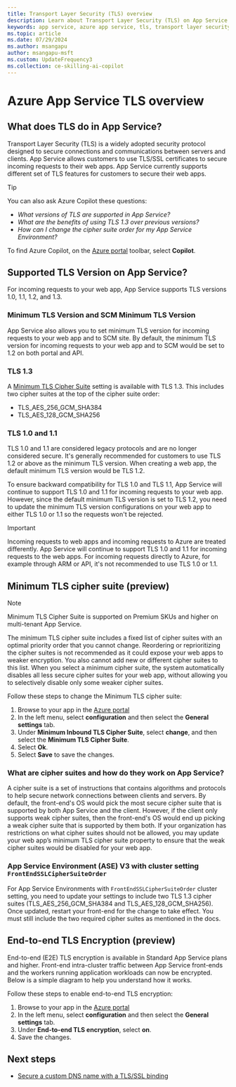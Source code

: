 ```yaml
---
title: Transport Layer Security (TLS) overview
description: Learn about Transport Layer Security (TLS) on App Service.
keywords: app service, azure app service, tls, transport layer security, support, web app, troubleshooting, 
ms.topic: article
ms.date: 07/29/2024
ms.author: msangapu
author: msangapu-msft
ms.custom: UpdateFrequency3
ms.collection: ce-skilling-ai-copilot
---
```

# Azure App Service TLS overview

## What does TLS do in App Service?

Transport Layer Security (TLS) is a widely adopted security protocol designed to secure connections and communications between servers and clients. App Service allows customers to use TLS/SSL certificates to secure incoming requests to their web apps. App Service currently supports different set of TLS features for customers to secure their web apps. 

> [!TIP]
>
> You can also ask Azure Copilot these questions:
>
> - *What versions of TLS are supported in App Service?*
> - *What are the benefits of using TLS 1.3 over previous versions?*
> - *How can I change the cipher suite order for my App Service Environment?*
>
> To find Azure Copilot, on the [Azure portal](https://portal.azure.com) toolbar, select **Copilot**.

## Supported TLS Version on App Service?

For incoming requests to your web app, App Service supports TLS versions 1.0, 1.1, 1.2, and 1.3.  

### Minimum TLS Version and SCM Minimum TLS Version 

App Service also allows you to set minimum TLS version for incoming requests to your web app and to SCM site. By default, the minimum TLS version for incoming requests to your web app and to SCM would be set to 1.2 on both portal and API. 

### TLS 1.3
A [Minimum TLS Cipher Suite](#minimum-tls-cipher-suite-preview) setting is available with TLS 1.3. This includes two cipher suites at the top of the cipher suite order:
- TLS_AES_256_GCM_SHA384  
- TLS_AES_128_GCM_SHA256 

### TLS 1.0 and 1.1 

TLS 1.0 and 1.1 are considered legacy protocols and are no longer considered secure. It's generally recommended for customers to use TLS 1.2 or above as the minimum TLS version. When creating a web app, the default minimum TLS version would be TLS 1.2.

To ensure backward compatibility for TLS 1.0 and TLS 1.1, App Service will continue to support TLS 1.0 and 1.1 for incoming requests to your web app. However, since the default minimum TLS version is set to TLS 1.2, you need to update the minimum TLS version configurations on your web app to either TLS 1.0 or 1.1 so the requests won't be rejected. 

> [!IMPORTANT]
> Incoming requests to web apps and incoming requests to Azure are treated differently. App Service will continue to support TLS 1.0 and 1.1 for incoming requests to the web apps. For incoming requests directly to Azure, for example through ARM or API, it's not recommended to use TLS 1.0 or 1.1.
>

## Minimum TLS cipher suite (preview)

> [!NOTE]
> Minimum TLS Cipher Suite is supported on Premium SKUs and higher on multi-tenant App Service.

The minimum TLS cipher suite includes a fixed list of cipher suites with an optimal priority order that you cannot change. Reordering or reprioritizing the cipher suites is not recommended as it could expose your web apps to weaker encryption. You also cannot add new or different cipher suites to this list. When you select a minimum cipher suite, the system automatically disables all less secure cipher suites for your web app, without allowing you to selectively disable only some weaker cipher suites.

Follow these steps to change the Minimum TLS cipher suite:
1. Browse to your app in the [Azure portal](https://portal.azure.com/)
1. In the left menu, select **configuration** and then select the **General settings** tab.
1. Under __Minimum Inbound TLS Cipher Suite__, select **change**, and then select the **Minimum TLS Cipher Suite**.
1. Select **Ok**.
1. Select **Save** to save the changes.

### What are cipher suites and how do they work on App Service? 

A cipher suite is a set of instructions that contains algorithms and protocols to help secure network connections between clients and servers. By default, the front-end's OS would pick the most secure cipher suite that is supported by both App Service and the client. However, if the client only supports weak cipher suites, then the front-end's OS would end up picking a weak cipher suite that is supported by them both. If your organization has restrictions on what cipher suites should not be allowed, you may update your web app’s minimum TLS cipher suite property to ensure that the weak cipher suites would be disabled for your web app. 

### App Service Environment (ASE) V3 with cluster setting `FrontEndSSLCipherSuiteOrder`

For App Service Environments with `FrontEndSSLCipherSuiteOrder` cluster setting, you need to update your settings to include two TLS 1.3 cipher suites (TLS_AES_256_GCM_SHA384 and TLS_AES_128_GCM_SHA256). Once updated, restart your front-end for the change to take effect. You must still include the two required cipher suites as mentioned in the docs. 

## End-to-end TLS Encryption (preview)

End-to-end (E2E) TLS encryption is available in Standard App Service plans and higher. Front-end intra-cluster traffic between App Service front-ends and the workers running application workloads can now be encrypted. Below is a simple diagram to help you understand how it works. 

Follow these steps to enable end-to-end TLS encryption:
1. Browse to your app in the [Azure portal](https://portal.azure.com/)
1. In the left menu, select **configuration** and then select the **General settings** tab.
1. Under __End-to-end TLS encryption__, select **on**.
1. Save the changes.

## Next steps
* [Secure a custom DNS name with a TLS/SSL binding](configure-ssl-bindings.md)
